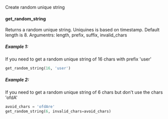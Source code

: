 Create random unique string<br>

<h4>get_random_string</h4>
Returns a random unique string. Uniquines is based on timestamp. Default length is 8.
Argumentrs: length, prefix, suffix, invalid_chars

<h5>Example 1:</h5>
If you need to get a random unique string of 16 chars with prefix 'user'


```python
get_random_string(16, 'user')
```

<h5>Example 2:</h5>
If you need to get a random unique string of 6 chars but don't use the chars 'ofdA'

```python
avoid_chars = 'ofdAre'
get_random_string(6, invalid_chars=avoid_chars)
```
